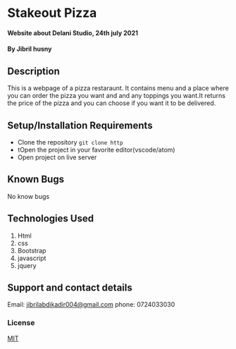 # Stakeout Pizza
#### Website about Delani Studio, 24th july 2021
#### By Jibril husny
## Description
This is a webpage of a pizza restaraunt. It contains menu and a place where you can order the pizza you want and and any toppings you want.It returns the price of the pizza and you can choose if you want it to be delivered.
## Setup/Installation Requirements
* Clone the repository
`git clone http`
* tOpen the project in your favorite editor(vscode/atom)
* Open project on live server

## Known Bugs
No know bugs
## Technologies Used
1. Html 
2. css
3. Bootstrap
4. javascript
5. jquery
## Support and contact details
Email: jibrilabdikadir004@gmail.com
phone: 0724033030
### License
[MIT](license.txt)

